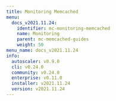 ```yaml
---
title: Monitoring Memcached
menu:
  docs_v2021.11.24:
    identifier: mc-monitoring-memcached
    name: Monitoring
    parent: mc-memcached-guides
    weight: 50
menu_name: docs_v2021.11.24
info:
  autoscaler: v0.9.0
  cli: v0.24.0
  community: v0.24.0
  enterprise: v0.11.0
  installer: v2021.11.24
  version: v2021.11.24
---
```


